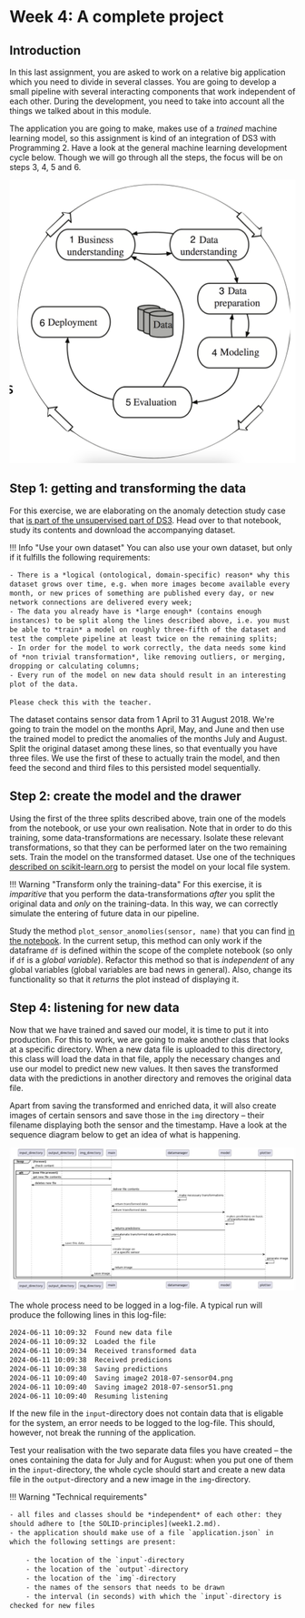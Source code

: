 # Week 4: A complete project

## Introduction

In this last assignment, you are asked to work on a relative big application which you need to divide in several classes. You are going to develop a small pipeline with several interacting components that work independent of each other. During the development, you need to take into account all the things we talked about in this module.

The application you are going to make, makes use of a *trained* machine learning model, so this assignment is kind of an integration of DS3 with Programming 2. Have a look at the general machine learning development cycle below. Though we will go through all the steps, the focus will be on steps 3, 4, 5 and 6.

![The general development cycle of a ML project](imgs/development-cycle.png)

## Step 1: getting and transforming the data

For this exercise, we are elaborating on the anomaly detection study case that [is part of the unsupervised part of DS3](https://github.com/fenna/BFVM23DATASCNC5/blob/main/Study_Cases/Study_Case_Anomaly_Detection.ipynb). Head over to that notebook, study its contents and download the accompanying dataset.

!!! Info "Use your own dataset"
    You can also use your own dataset, but only if it fulfills the following requirements:

    - There is a *logical (ontological, domain-specific) reason* why this dataset grows over time, e.g. when more images become available every month, or new prices of something are published every day, or new network connections are delivered every week;
    - The data you already have is *large enough* (contains enough instances) to be split along the lines described above, i.e. you must be able to *train* a model on roughly three-fifth of the dataset and test the complete pipeline at least twice on the remaining splits;
    - In order for the model to work correctly, the data needs some kind of *non trivial transformation*, like removing outliers, or merging, dropping or calculating columns;
    - Every run of the model on new data should result in an interesting plot of the data.

    Please check this with the teacher.


The dataset contains sensor data from 1 April to 31 August 2018. We're going to train the model on the months April, May, and June and then use the trained model to predict the anomalies of the months July and August. Split the original dataset among these lines, so that eventually you have three files. We use the first of these to actually train the model, and then feed the second and third files to this persisted model sequentially.

## Step 2: create the model and the drawer

Using the first of the three splits described above, train one of the models from the notebook, or use your own realisation. Note that in order to do this training, some data-transformations are necessary. Isolate these relevant transformations, so that they can be performed later on the two remaining sets. Train the model on the transformed dataset. Use one of the techniques [described on scikit-learn.org](https://scikit-learn.org/stable/model_persistence.html) to persist the model on your local file system. 

!!! Warning "Transform only the training-data"
    For this exercise, it is *imparitive* that you perform the data-transformations *after* you split the original data and *only* on the training-data. In this way, we can correctly simulate the entering of future data in our pipeline.

Study the method `plot_sensor_anomolies(sensor, name)` that you can find [in the notebook](https://github.com/fenna/BFVM23DATASCNC5/blob/main/Study_Cases/Study_Case_Anomaly_Detection.ipynb). In the current setup, this method can only work if the dataframe `df` is defined within the scope of the complete notebook (so only if `df` is a *global variable*). Refactor this method so that is *independent* of any global variables (global variables are bad news in general). Also, change its functionality so that it *returns* the plot instead of displaying it.


## Step 4: listening for new data

Now that we have trained and saved our model, it is time to put it into production. For this to work, we are going to make another class that looks at a specific directory. When a new data file is uploaded to this directory, this class will load the data in that file, apply the necessary changes and use our model to predict new new values. It then saves the transformed data with the predictions in another directory and removes the original data file. 

Apart from saving the transformed and enriched data, it will also create images of certain sensors and save those in the `img` directory – their filename displaying both the sensor and the timestamp. Have a look at the sequence diagram below to get an idea of what is happening.

![The sequence diagram of the end product](imgs/sequence-diagram.png)

The whole process need to be logged in a log-file. A typical run will produce the following lines in this log-file:

```shell
2024-06-11 10:09:32  Found new data file
2024-06-11 10:09:32  Loaded the file 
2024-06-11 10:09:34  Received transformed data
2024-06-11 10:09:38  Received predicions
2024-06-11 10:09:38  Saving predictions
2024-06-11 10:09:40  Saving image2 2018-07-sensor04.png
2024-06-11 10:09:40  Saving image2 2018-07-sensor51.png
2024-06-11 10:09:40  Resuming listening
```

If the new file in the `input`-directory does not contain data that is eligable for the system, an error needs to be logged to the log-file. This should, however, not break the running of the application.

Test your realisation with the two separate data files you have created – the ones containing the data for July and for August: when you put one of them in the `input`-directory, the whole cycle should start and create a new data file in the `output`-directory and a new image in the `img`-directory.

!!! Warning "Technical requirements"

    - all files and classes should be *independent* of each other: they should adhere to [the SOLID-principles](week1.2.md).
    - the application should make use of a file `application.json` in which the following settings are present:

        - the location of the `input`-directory
        - the location of the `output`-directory
        - the location of the `img`-directory
        - the names of the sensors that needs to be drawn
        - the interval (in seconds) with which the `input`-directory is checked for new files 

